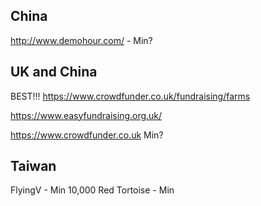 ## China

http://www.demohour.com/ - Min?

## UK and China

BEST!!! https://www.crowdfunder.co.uk/fundraising/farms

https://www.easyfundraising.org.uk/

https://www.crowdfunder.co.uk Min?

## Taiwan

FlyingV - Min 10,000
Red Tortoise - Min 

